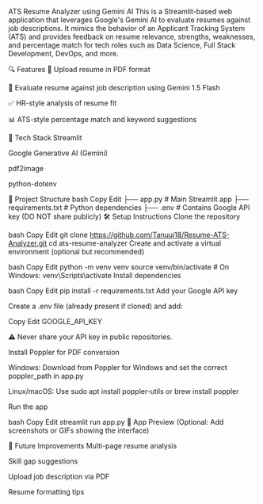 ATS Resume Analyzer using Gemini AI
This is a Streamlit-based web application that leverages Google's Gemini AI to evaluate resumes against job descriptions. It mimics the behavior of an Applicant Tracking System (ATS) and provides feedback on resume relevance, strengths, weaknesses, and percentage match for tech roles such as Data Science, Full Stack Development, DevOps, and more.

🔍 Features
📄 Upload resume in PDF format

🧠 Evaluate resume against job description using Gemini 1.5 Flash

✅ HR-style analysis of resume fit

📊 ATS-style percentage match and keyword suggestions

🚀 Tech Stack
Streamlit

Google Generative AI (Gemini)

pdf2image

python-dotenv

📁 Project Structure
bash
Copy
Edit
├── app.py               # Main Streamlit app
├── requirements.txt     # Python dependencies
├── .env                 # Contains Google API key (DO NOT share publicly)
🛠️ Setup Instructions
Clone the repository

bash
Copy
Edit
git clone https://github.com/Tanuuj18/Resume-ATS-Analyzer.git
cd ats-resume-analyzer
Create and activate a virtual environment (optional but recommended)

bash
Copy
Edit
python -m venv venv
source venv/bin/activate  # On Windows: venv\Scripts\activate
Install dependencies

bash
Copy
Edit
pip install -r requirements.txt
Add your Google API key

Create a .env file (already present if cloned) and add:

Copy
Edit
GOOGLE_API_KEY

⚠️ Never share your API key in public repositories.

Install Poppler for PDF conversion

Windows: Download from Poppler for Windows and set the correct poppler_path in app.py

Linux/macOS: Use sudo apt install poppler-utils or brew install poppler

Run the app

bash
Copy
Edit
streamlit run app.py
📸 App Preview
(Optional: Add screenshots or GIFs showing the interface)

📌 Future Improvements
Multi-page resume analysis

Skill gap suggestions

Upload job description via PDF

Resume formatting tips

